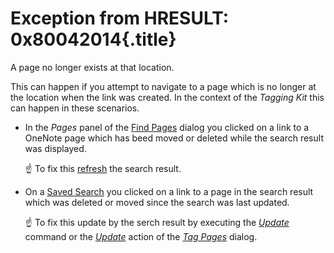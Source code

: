 # Exception from HRESULT: 0x80042014{.title}

A page no longer exists at that location.


This can happen if you attempt to navigate to a page which is no longer at the
location when the link was created. In the context of the _Tagging Kit_ this can happen
in these scenarios.

* In the _Pages_ panel of the [Find Pages](../Usage/Search/Finding%20Notes.md) dialog you clicked on a link to
  a OneNote page which has beed moved or deleted while the search result was displayed.

  :point_up: To fix this [refresh](../Usage/Search/AdvancedSaved%20Search.md#Dia-14) the search result.

* On a [Saved Search](../Usage/Search/Advanced/Saved%20Search.md) you clicked on a link to a page
  in the search result which was deleted or moved since the search was last updated.

  :point_up: To fix this update by the serch result by executing the  [_Update_](../Usage/Update.md) command or the
  [_Update_](../Usage/Tagging%20Pages/Tagging%20Pages.md#Dia-5) action of the
  [_Tag Pages_](../Usage/Tagging%20Pages/Tagging%20Pages.md) dialog.
